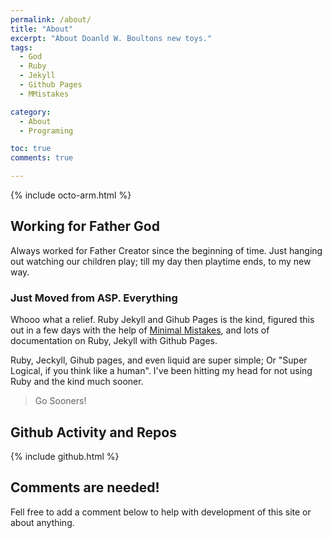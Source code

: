 ```yaml
---
permalink: /about/
title: "About"
excerpt: "About Doanld W. Boultons new toys."
tags: 
  - God
  - Ruby
  - Jekyll
  - Github Pages
  - MMistakes

category:
  - About
  - Programing

toc: true
comments: true

---
```


{% include octo-arm.html %}

## Working for Father God

Always worked for Father Creator since the beginning of time. Just hanging out watching our children play; till my day then playtime ends, to my new way.

### Just Moved from ASP. Everything

Whooo what a relief. Ruby Jekyll and Gihub Pages is the kind, figured this out in a few days with the help of [Minimal Mistakes](https://mmistakes.github.io/minimal-mistakes/), and lots of documentation on Ruby, Jekyll with Github Pages.

Ruby, Jeckyll, Gihub pages, and even liquid are super simple; Or "Super Logical, if you think like a human". I've been hitting my head for not using Ruby and the kind much sooner.

> Go Sooners!

## Github Activity and Repos

{% include github.html %}

## Comments are needed!
Fell free to add a comment below to help with development of this site or about anything.


